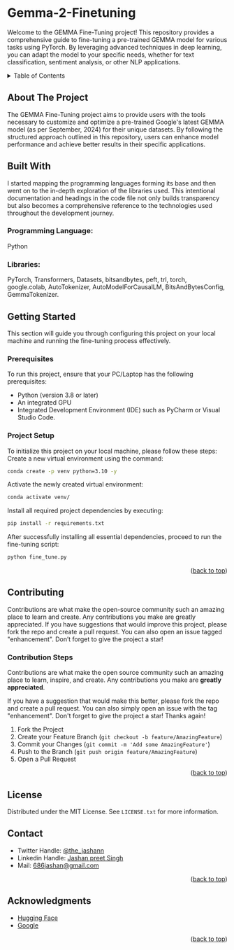 # Gemma-2-Finetuning
Welcome to the GEMMA Fine-Tuning project! This repository provides a comprehensive guide to fine-tuning a pre-trained GEMMA model for various tasks using PyTorch. By leveraging advanced techniques in deep learning, you can adapt the model to your specific needs, whether for text classification, sentiment analysis, or other NLP applications.

<a name="readme-top"></a>

<!-- TABLE OF CONTENTS -->
<details>
  <summary>Table of Contents</summary>
  <ol>
    <li><a href="#about-the-project">About The Project</a></li>
   <li><a href="#built-with">Built With</a></li>
    <li>
      <a href="#getting-started">Getting Started</a>
      <ul>
        <li><a href="#prerequisites">Prerequisites</a></li>
        <li><a href="#installation">Installation</a></li>
      </ul>
    </li>
    <li><a href="#contributing">Contributing</a></li>
    <li><a href="#license">License</a></li>
    <li><a href="#contact">Contact</a></li>
    <li><a href="#acknowledgments">Acknowledgments</a></li>
  </ol>
</details>

<!-- ABOUT THE PROJECT -->
## About The Project
The GEMMA Fine-Tuning project aims to provide users with the tools necessary to customize and optimize a pre-trained Google's latest GEMMA model (as per September, 2024) for their unique datasets. By following the structured approach outlined in this repository, users can enhance model performance and achieve better results in their specific applications.

## Built With
I started mapping the programming languages forming its base and then went on to the in-depth exploration of the libraries used. This intentional documentation and headings in the code file not only builds transparency but also becomes a comprehensive reference to the technologies used throughout the development journey.

### Programming Language: 
Python
### Libraries: 
PyTorch, Transformers, Datasets, bitsandbytes, peft, trl, torch, google.colab, AutoTokenizer, AutoModelForCausalLM, BitsAndBytesConfig, GemmaTokenizer.

<!-- GETTING STARTED -->
## Getting Started
This section will guide you through configuring this project on your local machine and running the fine-tuning process effectively.
### Prerequisites
To run this project, ensure that your PC/Laptop has the following prerequisites:
- Python (version 3.8 or later)
- An integrated GPU 
- Integrated Development Environment (IDE) such as PyCharm or Visual Studio Code.

### Project Setup
To initialize this project on your local machine, please follow these steps:
Create a new virtual environment using the command:
```sh
conda create -p venv python=3.10 -y
```

Activate the newly created virtual environment:
```sh
conda activate venv/
```

Install all required project dependencies by executing:
```sh
pip install -r requirements.txt
```

After successfully installing all essential dependencies, proceed to run the fine-tuning script:
```sh
python fine_tune.py
```
<p align="right">(<a href="#readme-top">back to top</a>)</p>

<!-- CONTRIBUTING -->
## Contributing
Contributions are what make the open-source community such an amazing place to learn and create. Any contributions you make are greatly appreciated.
If you have suggestions that would improve this project, please fork the repo and create a pull request. You can also open an issue tagged "enhancement". Don’t forget to give the project a star!
### Contribution Steps
Contributions are what make the open source community such an amazing place to learn, inspire, and create. Any contributions you make are **greatly appreciated**.

If you have a suggestion that would make this better, please fork the repo and create a pull request. You can also simply open an issue with the tag "enhancement".
Don't forget to give the project a star! Thanks again!

1. Fork the Project
2. Create your Feature Branch (`git checkout -b feature/AmazingFeature`)
3. Commit your Changes (`git commit -m 'Add some AmazingFeature'`)
4. Push to the Branch (`git push origin feature/AmazingFeature`)
5. Open a Pull Request

<p align="right">(<a href="#readme-top">back to top</a>)</p>

<!-- LICENSE -->
## License
Distributed under the MIT License. See `LICENSE.txt` for more information.


<!-- CONTACT -->
## Contact
- Twitter Handle: [@the_jashann](https://x.com/the_jashann)
- Linkedin Handle: [Jashan preet Singh](https://www.linkedin.com/in/jashan-preet-singh-badwal/)
- Mail: [686jashan@gmail.com](mailto:686jashan@gmail.com)

<p align="right">(<a href="#readme-top">back to top</a>)</p>

<!-- ACKNOWLEDGMENTS -->
## Acknowledgments
* [Hugging Face](https://huggingface.co/google/datagemma-rag-27b-it)
* [Google](https://ai.google.dev/gemma)
<p align="right">(<a href="#readme-top">back to top</a>)</p>

